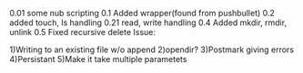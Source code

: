
0.01 some nub scripting
0.1 Added wrapper(found from pushbullet)
0.2 added touch, ls handling
0.21 read, write handling
0.4 Added mkdir, rmdir, unlink
0.5 Fixed recursive delete
Issue: 

1)Writing to an existing file w/o append
2)opendir?
3)Postmark giving errors
4)Persistant
5)Make it take multiple parametets